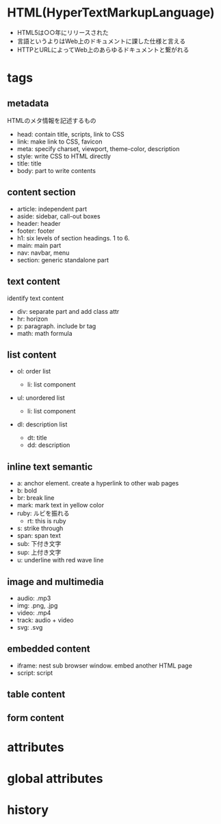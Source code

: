 
# HTML(HyperTextMarkupLanguage)

- HTML5は○○年にリリースされた
- 言語というよりはWeb上のドキュメントに課した仕様と言える
- HTTPとURLによってWeb上のあらゆるドキュメントと繋がれる

# tags

## metadata

HTMLのメタ情報を記述するもの

- head: contain title, scripts, link to CSS
- link: make link to CSS, favicon
- meta: specify charset, viewport, theme-color, description
- style: write CSS to HTML directly
- title: title
- body: part to write contents

## content section

- article: independent part
- aside: sidebar, call-out boxes
- header: header
- footer: footer
- h1: six levels of section headings. 1 to 6.
- main: main part
- nav: navbar, menu
- section: generic standalone part

## text content

identify text content

- div: separate part and add class attr
- hr: horizon
- p: paragraph. include br tag
- math: math formula

## list content

- ol: order list
  - li: list component

- ul: unordered list
  - li: list component

- dl: description list
  - dt: title
  - dd: description

## inline text semantic

- a: anchor element. create a hyperlink to other wab pages
- b: bold
- br: break line
- mark: mark text in yellow color
- ruby: ルビを振れる
  - rt: this is ruby
- s: strike through
- span: span text
- sub: 下付き文字
- sup: 上付き文字
- u: underline with red wave line

## image and multimedia

- audio: .mp3
- img: .png, .jpg
- video: .mp4
- track: audio + video
- svg: .svg

## embedded content

- iframe: nest sub browser window. embed another HTML page
- script: script

## table content


## form content



# attributes

# global attributes

# history



